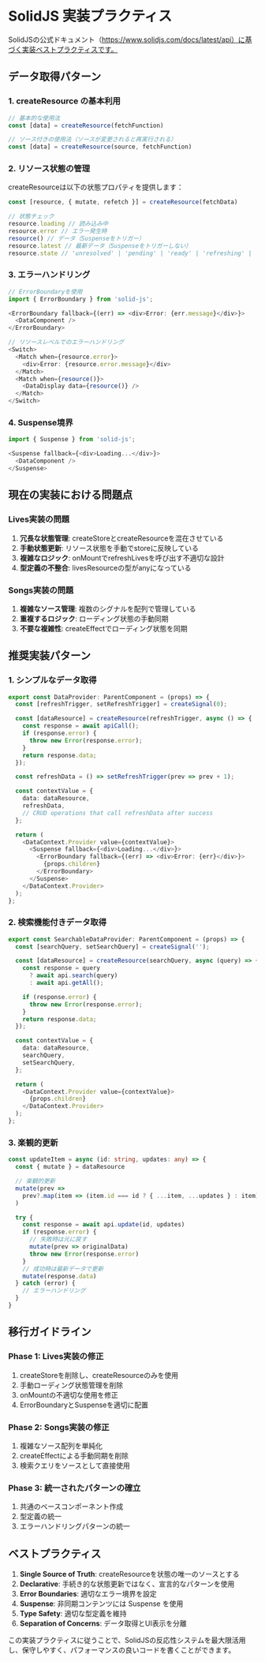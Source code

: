 # SolidJS 実装プラクティス

SolidJSの公式ドキュメント（https://www.solidjs.com/docs/latest/api）に基づく実装ベストプラクティスです。

## データ取得パターン

### 1. createResource の基本利用

```typescript
// 基本的な使用法
const [data] = createResource(fetchFunction)

// ソース付きの使用法（ソースが変更されると再実行される）
const [data] = createResource(source, fetchFunction)
```

### 2. リソース状態の管理

createResourceは以下の状態プロパティを提供します：

```typescript
const [resource, { mutate, refetch }] = createResource(fetchData)

// 状態チェック
resource.loading // 読み込み中
resource.error // エラー発生時
resource() // データ（Suspenseをトリガー）
resource.latest // 最新データ（Suspenseをトリガーしない）
resource.state // 'unresolved' | 'pending' | 'ready' | 'refreshing' | 'errored'
```

### 3. エラーハンドリング

```typescript
// ErrorBoundaryを使用
import { ErrorBoundary } from 'solid-js';

<ErrorBoundary fallback={(err) => <div>Error: {err.message}</div>}>
  <DataComponent />
</ErrorBoundary>

// リソースレベルでのエラーハンドリング
<Switch>
  <Match when={resource.error}>
    <div>Error: {resource.error.message}</div>
  </Match>
  <Match when={resource()}>
    <DataDisplay data={resource()} />
  </Match>
</Switch>
```

### 4. Suspense境界

```typescript
import { Suspense } from 'solid-js';

<Suspense fallback={<div>Loading...</div>}>
  <DataComponent />
</Suspense>
```

## 現在の実装における問題点

### Lives実装の問題

1. **冗長な状態管理**: createStoreとcreateResourceを混在させている
2. **手動状態更新**: リソース状態を手動でstoreに反映している
3. **複雑なロジック**: onMountでrefreshLivesを呼び出す不適切な設計
4. **型定義の不整合**: livesResourceの型がanyになっている

### Songs実装の問題

1. **複雑なソース管理**: 複数のシグナルを配列で管理している
2. **重複するロジック**: ローディング状態の手動同期
3. **不要な複雑性**: createEffectでローディング状態を同期

## 推奨実装パターン

### 1. シンプルなデータ取得

```typescript
export const DataProvider: ParentComponent = (props) => {
  const [refreshTrigger, setRefreshTrigger] = createSignal(0);

  const [dataResource] = createResource(refreshTrigger, async () => {
    const response = await apiCall();
    if (response.error) {
      throw new Error(response.error);
    }
    return response.data;
  });

  const refreshData = () => setRefreshTrigger(prev => prev + 1);

  const contextValue = {
    data: dataResource,
    refreshData,
    // CRUD operations that call refreshData after success
  };

  return (
    <DataContext.Provider value={contextValue}>
      <Suspense fallback={<div>Loading...</div>}>
        <ErrorBoundary fallback={(err) => <div>Error: {err}</div>}>
          {props.children}
        </ErrorBoundary>
      </Suspense>
    </DataContext.Provider>
  );
};
```

### 2. 検索機能付きデータ取得

```typescript
export const SearchableDataProvider: ParentComponent = (props) => {
  const [searchQuery, setSearchQuery] = createSignal('');

  const [dataResource] = createResource(searchQuery, async (query) => {
    const response = query
      ? await api.search(query)
      : await api.getAll();

    if (response.error) {
      throw new Error(response.error);
    }
    return response.data;
  });

  const contextValue = {
    data: dataResource,
    searchQuery,
    setSearchQuery,
  };

  return (
    <DataContext.Provider value={contextValue}>
      {props.children}
    </DataContext.Provider>
  );
};
```

### 3. 楽観的更新

```typescript
const updateItem = async (id: string, updates: any) => {
  const { mutate } = dataResource

  // 楽観的更新
  mutate(prev =>
    prev?.map(item => (item.id === id ? { ...item, ...updates } : item))
  )

  try {
    const response = await api.update(id, updates)
    if (response.error) {
      // 失敗時は元に戻す
      mutate(prev => originalData)
      throw new Error(response.error)
    }
    // 成功時は最新データで更新
    mutate(response.data)
  } catch (error) {
    // エラーハンドリング
  }
}
```

## 移行ガイドライン

### Phase 1: Lives実装の修正

1. createStoreを削除し、createResourceのみを使用
2. 手動ローディング状態管理を削除
3. onMountの不適切な使用を修正
4. ErrorBoundaryとSuspenseを適切に配置

### Phase 2: Songs実装の修正

1. 複雑なソース配列を単純化
2. createEffectによる手動同期を削除
3. 検索クエリをソースとして直接使用

### Phase 3: 統一されたパターンの確立

1. 共通のベースコンポーネント作成
2. 型定義の統一
3. エラーハンドリングパターンの統一

## ベストプラクティス

1. **Single Source of Truth**: createResourceを状態の唯一のソースとする
2. **Declarative**: 手続き的な状態更新ではなく、宣言的なパターンを使用
3. **Error Boundaries**: 適切なエラー境界を設定
4. **Suspense**: 非同期コンテンツには Suspense を使用
5. **Type Safety**: 適切な型定義を維持
6. **Separation of Concerns**: データ取得とUI表示を分離

この実装プラクティスに従うことで、SolidJSの反応性システムを最大限活用し、保守しやすく、パフォーマンスの良いコードを書くことができます。
